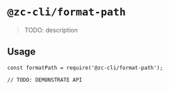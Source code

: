 # `@zc-cli/format-path`

> TODO: description

## Usage

```
const formatPath = require('@zc-cli/format-path');

// TODO: DEMONSTRATE API
```
